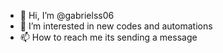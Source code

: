 - 👋 Hi, I’m @gabrielss06
- 👀 I’m interested in new codes and automations
- 📫 How to reach me its sending a message
<!---
gabrielss06/gabrielss06 is a ✨ special ✨ repository because its `README.md` (this file) appears on your GitHub profile.
You can click the Preview link to take a look at your changes.
--->
